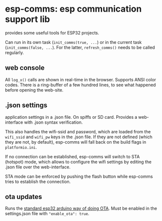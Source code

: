# esp-comms: esp communication support lib
provides some useful tools for ESP32 projects. 

Can run in its own task (`init_comms(true, ...`) or in the current task (`init_comms(false, ...`). For the latter, `refresh_comms()` needs to be called regularly.

## web console
All `log_x()` calls are shown in real-time in the browser. Supports ANSI color codes. There is a ring-buffer of a few hundred lines, to see what happened before opening the web-site.

## .json settings
application settings in a .json file. On spiffs or SD card. Provides a web-interface with .json syntax verification.

This also handles the wifi-ssid and password, which are loaded from the `wifi_ssid` and `wifi_pw` keys in the .json file. If they are not defined (which they are not, by default), esp-comms will fall back on the build flags in `platformio.ini`. 

If no connection can be established, esp-comms will switch to STA (hotspot) mode, which allows to configure the wifi settings by editing the .json file over the web-interface.

STA mode can be enforced by pushing the flash button while esp-comms tries to establish the connection.

## ota updates
Runs the [standard esp32 arduino way of doing OTA](https://docs.platformio.org/en/latest/platforms/espressif32.html#over-the-air-ota-update). Must be enabled in the settings.json file with `"enable_ota": true`.
